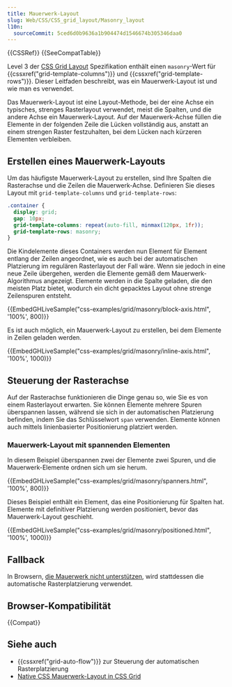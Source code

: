 ```yaml
---
title: Mauerwerk-Layout
slug: Web/CSS/CSS_grid_layout/Masonry_layout
l10n:
  sourceCommit: 5ced6d0b9636a1b904474d1546674b305346daa0
---
```


{{CSSRef}} {{SeeCompatTable}}

Level 3 der [CSS Grid Layout](/de/docs/Web/CSS/CSS_grid_layout) Spezifikation enthält einen `masonry`-Wert für {{cssxref("grid-template-columns")}} und {{cssxref("grid-template-rows")}}. Dieser Leitfaden beschreibt, was ein Mauerwerk-Layout ist und wie man es verwendet.

Das Mauerwerk-Layout ist eine Layout-Methode, bei der eine Achse ein typisches, strenges Rasterlayout verwendet, meist die Spalten, und die andere Achse ein Mauerwerk-Layout. Auf der Mauerwerk-Achse füllen die Elemente in der folgenden Zeile die Lücken vollständig aus, anstatt an einem strengen Raster festzuhalten, bei dem Lücken nach kürzeren Elementen verbleiben.

## Erstellen eines Mauerwerk-Layouts

Um das häufigste Mauerwerk-Layout zu erstellen, sind Ihre Spalten die Rasterachse und die Zeilen die Mauerwerk-Achse. Definieren Sie dieses Layout mit `grid-template-columns` und `grid-template-rows`:

```css
.container {
  display: grid;
  gap: 10px;
  grid-template-columns: repeat(auto-fill, minmax(120px, 1fr));
  grid-template-rows: masonry;
}
```

Die Kindelemente dieses Containers werden nun Element für Element entlang der Zeilen angeordnet, wie es auch bei der automatischen Platzierung im regulären Rasterlayout der Fall wäre. Wenn sie jedoch in eine neue Zeile übergehen, werden die Elemente gemäß dem Mauerwerk-Algorithmus angezeigt. Elemente werden in die Spalte geladen, die den meisten Platz bietet, wodurch ein dicht gepacktes Layout ohne strenge Zeilenspuren entsteht.

{{EmbedGHLiveSample("css-examples/grid/masonry/block-axis.html", '100%', 800)}}

Es ist auch möglich, ein Mauerwerk-Layout zu erstellen, bei dem Elemente in Zeilen geladen werden.

{{EmbedGHLiveSample("css-examples/grid/masonry/inline-axis.html", '100%', 1000)}}

## Steuerung der Rasterachse

Auf der Rasterachse funktionieren die Dinge genau so, wie Sie es von einem Rasterlayout erwarten. Sie können Elemente mehrere Spuren überspannen lassen, während sie sich in der automatischen Platzierung befinden, indem Sie das Schlüsselwort `span` verwenden. Elemente können auch mittels linienbasierter Positionierung platziert werden.

### Mauerwerk-Layout mit spannenden Elementen

In diesem Beispiel überspannen zwei der Elemente zwei Spuren, und die Mauerwerk-Elemente ordnen sich um sie herum.

{{EmbedGHLiveSample("css-examples/grid/masonry/spanners.html", '100%', 800)}}

Dieses Beispiel enthält ein Element, das eine Positionierung für Spalten hat. Elemente mit definitiver Platzierung werden positioniert, bevor das Mauerwerk-Layout geschieht.

{{EmbedGHLiveSample("css-examples/grid/masonry/positioned.html", '100%', 1000)}}

## Fallback

In Browsern, [die Mauerwerk nicht unterstützen](#browser-kompatibilität), wird stattdessen die automatische Rasterplatzierung verwendet.

## Browser-Kompatibilität

{{Compat}}

## Siehe auch

- {{cssxref("grid-auto-flow")}} zur Steuerung der automatischen Rasterplatzierung
- [Native CSS Mauerwerk-Layout in CSS Grid](https://www.smashingmagazine.com/native-css-masonry-layout-css-grid/)

